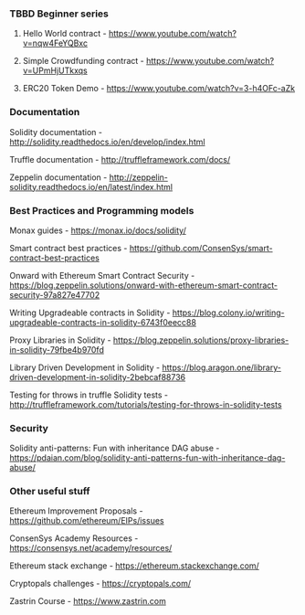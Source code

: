 ### TBBD Beginner series

1) Hello World contract - https://www.youtube.com/watch?v=nqw4FeYQBxc

2) Simple Crowdfunding contract - https://www.youtube.com/watch?v=UPmHjUTkxqs

3) ERC20 Token Demo - https://www.youtube.com/watch?v=3-h4OFc-aZk

### Documentation

Solidity documentation - http://solidity.readthedocs.io/en/develop/index.html

Truffle documentation - http://truffleframework.com/docs/

Zeppelin documentation - http://zeppelin-solidity.readthedocs.io/en/latest/index.html

### Best Practices and Programming models

Monax guides - https://monax.io/docs/solidity/

Smart contract best practices - https://github.com/ConsenSys/smart-contract-best-practices

Onward with Ethereum Smart Contract Security - https://blog.zeppelin.solutions/onward-with-ethereum-smart-contract-security-97a827e47702

Writing Upgradeable contracts in Solidity - https://blog.colony.io/writing-upgradeable-contracts-in-solidity-6743f0eecc88

Proxy Libraries in Solidity - https://blog.zeppelin.solutions/proxy-libraries-in-solidity-79fbe4b970fd

Library Driven Development in Solidity - https://blog.aragon.one/library-driven-development-in-solidity-2bebcaf88736

Testing for throws in truffle Solidity tests - http://truffleframework.com/tutorials/testing-for-throws-in-solidity-tests

### Security

Solidity anti-patterns: Fun with inheritance DAG abuse - https://pdaian.com/blog/solidity-anti-patterns-fun-with-inheritance-dag-abuse/


### Other useful stuff

Ethereum Improvement Proposals - https://github.com/ethereum/EIPs/issues

ConsenSys Academy Resources - https://consensys.net/academy/resources/

Ethereum stack exchange - https://ethereum.stackexchange.com/

Cryptopals challenges - https://cryptopals.com/

Zastrin Course - https://www.zastrin.com
